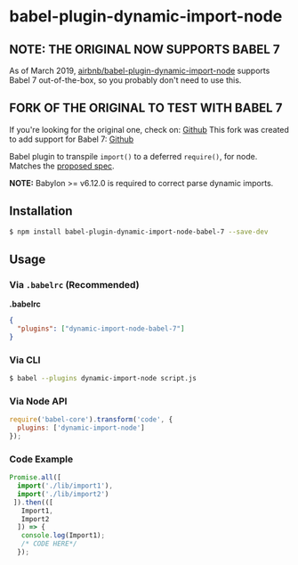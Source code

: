 # babel-plugin-dynamic-import-node

## NOTE: THE ORIGINAL NOW SUPPORTS BABEL 7

As of March 2019, [airbnb/babel-plugin-dynamic-import-node](https://github.com/airbnb/babel-plugin-dynamic-import-node) supports Babel 7 out-of-the-box, so you probably don't need to use this.

## FORK OF THE ORIGINAL TO TEST WITH BABEL 7

If you're looking for the original one, check on: [Github](https://github.com/airbnb/babel-plugin-dynamic-import-node)
This fork was created to add support for Babel 7: [Github](https://github.com/mike3run/babel-plugin-dynamic-import-node-babel-7)

Babel plugin to transpile `import()` to a deferred `require()`, for node. Matches the [proposed spec](https://github.com/domenic/proposal-import-function).

**NOTE:** Babylon >= v6.12.0 is required to correct parse dynamic imports.

## Installation

```sh
$ npm install babel-plugin-dynamic-import-node-babel-7 --save-dev
```

## Usage

### Via `.babelrc` (Recommended)

**.babelrc**

```json
{
  "plugins": ["dynamic-import-node-babel-7"]
}
```

### Via CLI

```sh
$ babel --plugins dynamic-import-node script.js
```

### Via Node API

```javascript
require('babel-core').transform('code', {
  plugins: ['dynamic-import-node']
});
```

### Code Example
```javascript
Promise.all([
  import('./lib/import1'),
  import('./lib/import2')
 ]).then(([
   Import1,
   Import2
  ]) => {
   console.log(Import1);
   /* CODE HERE*/
  });
```
